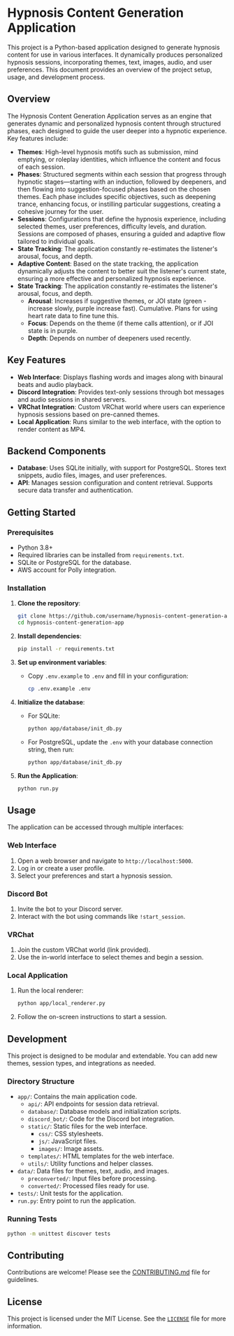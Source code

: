 
# Hypnosis Content Generation Application

This project is a Python-based application designed to generate hypnosis content for use in various interfaces. It dynamically produces personalized hypnosis sessions, incorporating themes, text, images, audio, and user preferences. This document provides an overview of the project setup, usage, and development process.

## Overview

The Hypnosis Content Generation Application serves as an engine that generates dynamic and personalized hypnosis content through structured phases, each designed to guide the user deeper into a hypnotic experience. Key features include:

- **Themes**: High-level hypnosis motifs such as submission, mind emptying, or roleplay identities, which influence the content and focus of each session.
- **Phases**: Structured segments within each session that progress through hypnotic stages—starting with an induction, followed by deepeners, and then flowing into suggestion-focused phases based on the chosen themes. Each phase includes specific objectives, such as deepening trance, enhancing focus, or instilling particular suggestions, creating a cohesive journey for the user.
- **Sessions**: Configurations that define the hypnosis experience, including selected themes, user preferences, difficulty levels, and duration. Sessions are composed of phases, ensuring a guided and adaptive flow tailored to individual goals.
- **State Tracking**: The application constantly re-estimates the listener's arousal, focus, and depth. 
- **Adaptive Content**: Based on the state tracking, the application dynamically adjusts the content to better suit the listener's current state, ensuring a more effective and personalized hypnosis experience.
- **State Tracking**: The application constantly re-estimates the listener's arousal, focus, and depth.
  - **Arousal**: Increases if suggestive themes, or JOI state (green - increase slowly, purple increase fast). Cumulative. Plans for using heart rate data to fine tune this.
  - **Focus**: Depends on the theme (if theme calls attention), or if JOI state is in purple.
  - **Depth**: Depends on number of deepeners used recently.

## Key Features

- **Web Interface**: Displays flashing words and images along with binaural beats and audio playback.
- **Discord Integration**: Provides text-only sessions through bot messages and audio sessions in shared servers.
- **VRChat Integration**: Custom VRChat world where users can experience hypnosis sessions based on pre-canned themes.
- **Local Application**: Runs similar to the web interface, with the option to render content as MP4.

## Backend Components

- **Database**: Uses SQLite initially, with support for PostgreSQL. Stores text snippets, audio files, images, and user preferences.
- **API**: Manages session configuration and content retrieval. Supports secure data transfer and authentication.

## Getting Started

### Prerequisites

- Python 3.8+
- Required libraries can be installed from `requirements.txt`.
- SQLite or PostgreSQL for the database.
- AWS account for Polly integration.

### Installation

1. **Clone the repository**:
   ```bash
   git clone https://github.com/username/hypnosis-content-generation-app.git
   cd hypnosis-content-generation-app
   ```

2. **Install dependencies**:
   ```bash
   pip install -r requirements.txt
   ```

3. **Set up environment variables**:
   - Copy `.env.example` to `.env` and fill in your configuration:
     ```bash
     cp .env.example .env
     ```

4. **Initialize the database**:
   - For SQLite:
     ```bash
     python app/database/init_db.py
     ```
   - For PostgreSQL, update the `.env` with your database connection string, then run:
     ```bash
     python app/database/init_db.py
     ```

5. **Run the Application**:
   ```bash
   python run.py
   ```

## Usage

The application can be accessed through multiple interfaces:

### Web Interface

1. Open a web browser and navigate to `http://localhost:5000`.
2. Log in or create a user profile.
3. Select your preferences and start a hypnosis session.

### Discord Bot

1. Invite the bot to your Discord server.
2. Interact with the bot using commands like `!start_session`.

### VRChat

1. Join the custom VRChat world (link provided).
2. Use the in-world interface to select themes and begin a session.

### Local Application

1. Run the local renderer:
   ```bash
   python app/local_renderer.py
   ```
2. Follow the on-screen instructions to start a session.

## Development

This project is designed to be modular and extendable. You can add new themes, session types, and integrations as needed.

### Directory Structure

- `app/`: Contains the main application code.
  - `api/`: API endpoints for session data retrieval.
  - `database/`: Database models and initialization scripts.
  - `discord_bot/`: Code for the Discord bot integration.
  - `static/`: Static files for the web interface.
    - `css/`: CSS stylesheets.
    - `js/`: JavaScript files.
    - `images/`: Image assets.
  - `templates/`: HTML templates for the web interface.
  - `utils/`: Utility functions and helper classes.
- `data/`: Data files for themes, text, audio, and images.
  - `preconverted/`: Input files before processing.
  - `converted/`: Processed files ready for use.
- `tests/`: Unit tests for the application.
- `run.py`: Entry point to run the application.

### Running Tests

```bash
python -m unittest discover tests
```

## Contributing

Contributions are welcome! Please see the [CONTRIBUTING.md](CONTRIBUTING.md) file for guidelines.

## License

This project is licensed under the MIT License. See the [`LICENSE`](LICENSE) file for more information.
